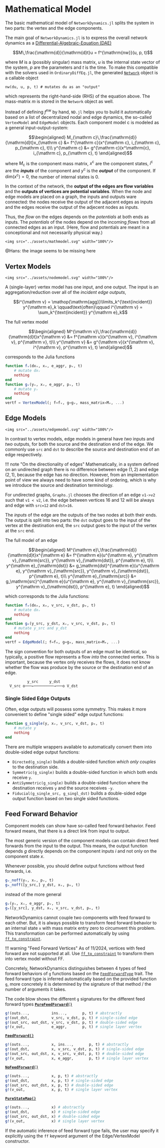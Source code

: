 # Mathematical Model
The basic mathematical model of `NetworkDynamics.jl` splits the system in two parts: the vertex and
the edge components.

The main goal of `NetworkDynamics.jl` is to express the overall network dynamics as a
[Differential-Algebraic-Equation (DAE)](https://mathworld.wolfram.com/Differential-AlgebraicEquation.html)

```math
M\,\frac{\mathrm{d}}{\mathrm{d}t}u = f^{\mathrm{nw}}(u, p, t)
```
where $M$ is a (possibly singular) mass matrix, $u$ is the internal state vector of the system, $p$ are the parameters
and $t$ is the time.
To make this compatible with the solvers used in `OrdinaryDiffEq.jl`, the generated
[`Network`](@ref) object is a callable object
```
nw(du, u, p, t) # mutates du as an "output"
```
which represents the right-hand-side (RHS) of the equation above. The mass-matrix $m$ is stored in the `Network` object as well.

Instead of defining $f^{\mathrm{nw}}$ by hand, `ND.jl` helps you to build it automatically based on a list of 
decentralized nodal and edge dynamics, the so-called `VertexModel` and `EdgeModel` objects. Each component model 
$\mathrm c$ is modeled as a general input-output-system:

```math
\begin{aligned}
M_{\mathrm c}\,\frac{\mathrm{d}}{\mathrm{d}t}x_{\mathrm c} &= f^{\mathrm c}(x^{\mathrm c}, i_{\mathrm c}, p_{\mathrm c}, t)\\
y^{\mathrm c} &= g^{\mathrm c}(x^\mathrm{c}, i_{\mathrm c}, p_{\mathrm c}, t)
\end{aligned}
```

where $M_{\mathrm{c}}$ is the component mass matrix, $x^{\mathrm c}$ are the component states, $i^{\mathrm c}$ are the
***inputs*** of the component and $y^{\mathrm c}$ is the ***output*** of the component.
If $\mathrm{dim}(x^{\mathrm{c}}) = 0$, the number of internal states is 0.

In the context of the network, the **output of the edges are flow variables** and the **outputs of vertices are 
potential variables**.
When the node and edge models are placed on a graph, the inputs and outputs ware connected: the nodes receive the output of the
adjacent edges as inputs and the edges receive the output of the adjecent nodes as inputs.

Thus, the *flow* on the edges depends on the *potentials* at both ends as inputs. The *potentials* of the nodes depend on the 
incoming *flows* from all connected edges as an input. (Here, flow and potentials are meant in a conceptional and not 
necessarily physical way.)

```@raw html
<img src="../assets/mathmodel.svg" width="100%"/>
``` 
@Hans: the image seems to be missing here

## Vertex Models
```@raw html
<img src="../assets/nodemodel.svg" width="100%"/>
``` 
A (single-layer) vertex model has one input, and one output.
The input is an aggregation/reduction over all of the *incident edge outputs*,
```math
i^{\mathrm v} = \mathop{\mathrm{agg}}\limits_k^{\text{incident}} y^{\mathrm e}_k \qquad\text{often}\qquad
i^{\mathrm v} = \sum_k^{\text{incident}} y^{\mathrm e}_k
```
The full vertex model
```math
\begin{aligned}
M^{\mathrm v}\,\frac{\mathrm{d}}{\mathrm{d}t}x^{\mathrm v} &= f^{\mathrm v}(x^{\mathrm v}, i^{\mathrm v}, p^{\mathrm v}, t)\\
y^{\mathrm v} &= g^{\mathrm v}(x^{\mathrm v}, i^{\mathrm v}, p^{\mathrm v}, t)
\end{aligned}
```
corresponds to the Julia functions
```julia
function fᵥ(dxᵥ, xᵥ, e_aggr, pᵥ, t)
    # mutate dxᵥ
    nothing
end
function gᵥ(yᵥ, xᵥ, e_aggr, pᵥ, t)
    # mutate yᵥ
    nothing
end
vertf = VertexModel(; f=fᵥ, g=gᵥ, mass_matrix=Mᵥ, ...)
```

## Edge Models
```@raw html
<img src="../assets/edgemodel.svg" width="100%"/>
``` 
In contrast to vertex models, edge models in general have *two* inputs and *two* outputs, for both the source and the 
destination end of the edge. We commonly use `src` and `dst` to describe the source and destination end of an edge 
respectively. 

!!! note "On the directionality of edges"
    Mathematically, in a system defined on an undirected graph there is no difference between edge $(1,2)$ and 
    edge $(2,1)$, because the edge has no direction. However, from an implementation point of view we always need to have 
    some kind of ordering, which is why we introduce the source and destination terminology. 

For undirected graphs, `Graphs.jl` chooses the direction of an edge `v1->v2` such that `v1 < v2`, i.e. the edge between vertices 16 and 12 will be always and edge with `src=12` and `dst=16`.

The *inputs* of the edge are the outputs of the two nodes at both their ends. The output is split into two parts:
the `dst` output goes to the input of the vertex at the destination end, the `src` output goes to the input of the 
vertex at the `src` end.

The full model of an edge
```math
\begin{aligned}
M^{\mathrm e}\,\frac{\mathrm{d}}{\mathrm{d}t}x^{\mathrm e} &= f^{\mathrm e}(u^{\mathrm e}, y^{\mathrm v}_{\mathrm{src}}, y^{\mathrm v}_{\mathrm{dst}}, p^{\mathrm e}, t)\\
y^{\mathrm e}_{\mathrm{dst}} &= g_\mathrm{dst}^{\mathrm e}(u^{\mathrm e}, y^{\mathrm v}_{\mathrm{src}}, y^{\mathrm v}_{\mathrm{dst}}, p^{\mathrm e}, t)\\
y^{\mathrm e}_{\mathrm{src}} &= g_\mathrm{src}^{\mathrm e}(u^{\mathrm e}, y^{\mathrm v}_{\mathrm{src}}, y^{\mathrm v}_{\mathrm{dst}}, p^{\mathrm e}, t)
\end{aligned}
```
which corresponds to the Julia functions:
```julia
function fₑ(dxₑ, xₑ, v_src, v_dst, pₑ, t)
    # mutate dxᵥ
    nothing
end
function gₑ(y_src, y_dst, xᵥ, v_src, v_dst, pₑ, t)
    # mutate y_src and y_dst
    nothing
end
vertf = EdgeModel(; f=fₑ, g=gₑ, mass_matrix=Mₑ, ...)
```

The sign convention for both outputs of an edge must be identical, so typically, a positive flow represents a flow 
*into* the connected vertex. This is important, because the vertex only receives the flows, it does not know whether 
the flow was produce by the source or the destination end of an edge.
```
          y_src     y_dst 
  V_src o───←─────────→───o V_dst

```


### Single Sided Edge Outputs
Often, edge outputs will possess some symmetry. This makes it more convenient to define
"single sided" edge output functions:
```julia
function g_single(y, xᵥ, v_src, v_dst, pₑ, t)
    # mutate y
    nothing
end
```
There are multiple wrappers available to automatically convert them into double-sided edge
output functions:

- `Directed(g_single)` builds a double-sided function *which only couples* to the destination side.
- `Symmetric(g_single)` builds a double-sided function in which both ends receive `y`.
- `AntiSymmetric(g_single)` builds a double-sided function where the destination receives `y` and the source receives `-y`.
- `Fiducial(g_single_src, g_singl_dst)` builds a double-sided edge output function based on two single sided functions.

## Feed Forward Behavior
Component models can show have so-called feed forward behavior. Feed forward means, that there is a direct link from input to output.

The most generic version of the component models can contain direct feed forwards from the input to the output.
This means, the output function depends $g$ directly depends on the component inputs $i$ and not only on the component state $x$.

Whenever possible, you should define output functions without feed forwards, i.e.
```julia
gᵥ_noff(yᵥ, xᵥ, pᵥ, t)
gₑ_noff([y_src,] y_dst, xᵥ, pₑ, t)
```
instead of the more general
```julia
gᵥ(yᵥ, xᵥ, e_aggr, pᵥ, t)
gₑ([y_src], y_dst, xᵥ, v_src, v_dst, pₑ, t)
```

NetworkDynamics cannot couple two components with feed forward to each other.
But, it is always possible to transform feed forward behavior to an internal state `x` with mass matrix entry zero to 
circumvent this problem. This transformation can be performed automatically by using [`ff_to_constraint`](@ref).


!!! warning "Feed Forward Vertices"
As of 11/2024, vertices with feed forward are not supported at all. Use [`ff_to_constraint`](@ref) to transform them 
into vertex model without FF.

Concretely, NetworkDynamics distinguishes between 4 types of feed forward behaviors of `g` functions based on the 
[`FeedForwardType`](@ref) trait.
The feed forward type is inferred automatically based on the provided function `g`, more concretely it is determined by the signature of that method / the number of arguments it takes.

The code blow shows the different `g` signatures for the different feed forward types
**[`PureFeedForward()`](@ref)**
```julia
g!(outs...,          ins...,       p, t) # abstractly
g!(out_dst,          v_src, v_dst, p, t) # single-sided edge
g!(out_src, out_dst, v_src, v_dst, p, t) # double-sided edge
g!(v_out,            e_aggr,       p, t) # single layer vertex
```
**[`FeedForward()`](@ref)**
```julia
g!(outs...,          x, ins...,       p, t) # abstractly
g!(out_dst,          x, v_src, v_dst, p, t) # single-sided edge
g!(out_src, out_dst, x, v_src, v_dst, p, t) # double-sided edge
g!(v_out,            x, e_aggr,       p, t) # single layer vertex
```
**[`NoFeedForward()`](@ref)**
```julia
g!(outs...,          x, p, t) # abstractly
g!(out_dst,          x, p, t) # single-sided edge
g!(out_src, out_dst, x, p, t) # double-sided edge
g!(v_out,            x, p, t) # single layer vertex
```
**[`PureStateMap()`](@ref)**
```julia
g!(outs...,          x) # abstractly
g!(out_dst,          x) # single-sided edge
g!(out_src, out_dst, x) # double-sided edge
g!(v_out,            x) # single layer vertex
```

If the automatic inference of feed forward type fails, the user may specify it explicitly using the `ff` keyword argument of the Edge/VertexModel constructor.
